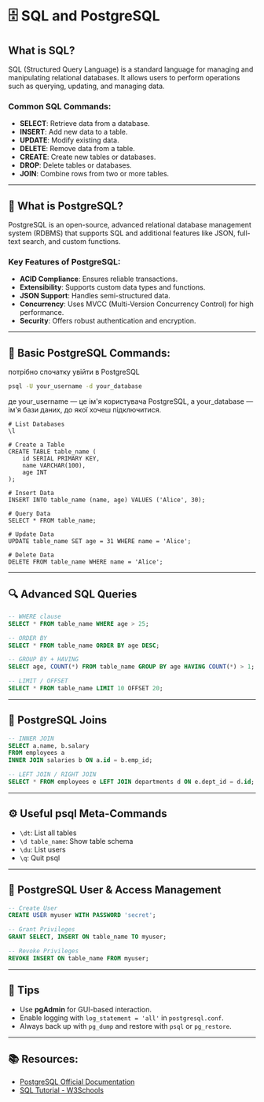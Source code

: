 # 🗄️ SQL and PostgreSQL

## What is SQL?
SQL (Structured Query Language) is a standard language for managing and manipulating relational databases. It allows users to perform operations such as querying, updating, and managing data.

### Common SQL Commands:
- **SELECT**: Retrieve data from a database.
- **INSERT**: Add new data to a table.
- **UPDATE**: Modify existing data.
- **DELETE**: Remove data from a table.
- **CREATE**: Create new tables or databases.
- **DROP**: Delete tables or databases.
- **JOIN**: Combine rows from two or more tables.

---

## 🐘 What is PostgreSQL?
PostgreSQL is an open-source, advanced relational database management system (RDBMS) that supports SQL and additional features like JSON, full-text search, and custom functions.

### Key Features of PostgreSQL:
- **ACID Compliance**: Ensures reliable transactions.
- **Extensibility**: Supports custom data types and functions.
- **JSON Support**: Handles semi-structured data.
- **Concurrency**: Uses MVCC (Multi-Version Concurrency Control) for high performance.
- **Security**: Offers robust authentication and encryption.

---

## 🔧 Basic PostgreSQL Commands:

потрібно спочатку увійти в PostgreSQL
```bash
psql -U your_username -d your_database
```
де your_username — це ім'я користувача PostgreSQL, а your_database — ім'я бази даних, до якої хочеш підключитися.

```
# List Databases
\l

# Create a Table
CREATE TABLE table_name (
    id SERIAL PRIMARY KEY,
    name VARCHAR(100),
    age INT
);

# Insert Data
INSERT INTO table_name (name, age) VALUES ('Alice', 30);

# Query Data
SELECT * FROM table_name;

# Update Data
UPDATE table_name SET age = 31 WHERE name = 'Alice';

# Delete Data
DELETE FROM table_name WHERE name = 'Alice';
```

---

## 🔍 Advanced SQL Queries
```sql
-- WHERE clause
SELECT * FROM table_name WHERE age > 25;

-- ORDER BY
SELECT * FROM table_name ORDER BY age DESC;

-- GROUP BY + HAVING
SELECT age, COUNT(*) FROM table_name GROUP BY age HAVING COUNT(*) > 1;

-- LIMIT / OFFSET
SELECT * FROM table_name LIMIT 10 OFFSET 20;
```

---

## 🔗 PostgreSQL Joins
```sql
-- INNER JOIN
SELECT a.name, b.salary
FROM employees a
INNER JOIN salaries b ON a.id = b.emp_id;

-- LEFT JOIN / RIGHT JOIN
SELECT * FROM employees e LEFT JOIN departments d ON e.dept_id = d.id;
```

---

## ⚙️ Useful psql Meta-Commands
- `\dt`: List all tables
- `\d table_name`: Show table schema
- `\du`: List users
- `\q`: Quit psql

---

## 🔐 PostgreSQL User & Access Management
```sql
-- Create User
CREATE USER myuser WITH PASSWORD 'secret';

-- Grant Privileges
GRANT SELECT, INSERT ON table_name TO myuser;

-- Revoke Privileges
REVOKE INSERT ON table_name FROM myuser;
```

---

## 🧰 Tips
- Use **pgAdmin** for GUI-based interaction.
- Enable logging with `log_statement = 'all'` in `postgresql.conf`.
- Always back up with `pg_dump` and restore with `psql` or `pg_restore`.

---

## 📚 Resources:
- [PostgreSQL Official Documentation](https://www.postgresql.org/docs/)
- [SQL Tutorial - W3Schools](https://www.w3schools.com/sql/)